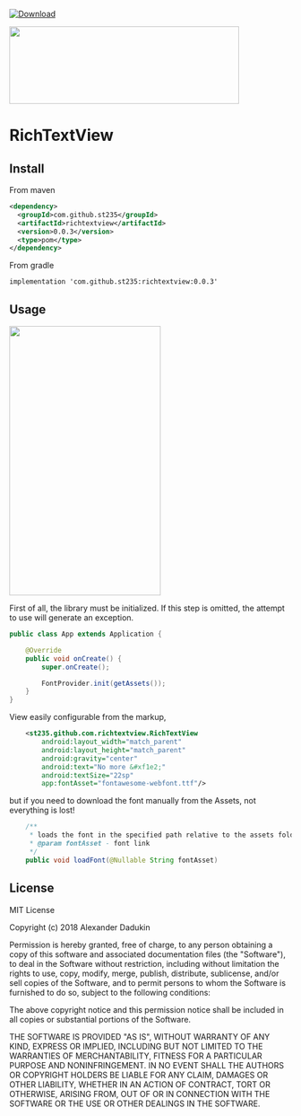 [ ![Download](https://api.bintray.com/packages/st235/RichTextView/RichTextView/images/download.svg) ](https://bintray.com/st235/RichTextView/RichTextView/_latestVersion)

<img src="https://raw.githubusercontent.com/st235/RichTextView/master/pictures/logo.png" width="410" height="138">

# RichTextView

## Install

From maven

```xml
<dependency>
  <groupId>com.github.st235</groupId>
  <artifactId>richtextview</artifactId>
  <version>0.0.3</version>
  <type>pom</type>
</dependency>
```

From gradle

```
implementation 'com.github.st235:richtextview:0.0.3'
```

## Usage

<img src="https://raw.githubusercontent.com/st235/RichTextView/master/pictures/examples.png" width="270" height="480">

First of all, the library must be initialized. If this step is omitted, the attempt to use will generate an exception.

```java
public class App extends Application {

    @Override
    public void onCreate() {
        super.onCreate();

        FontProvider.init(getAssets());
    }
}
```

View easily configurable from the markup,

```xml
    <st235.github.com.richtextview.RichTextView
        android:layout_width="match_parent"
        android:layout_height="match_parent"
        android:gravity="center"
        android:text="No more &#xf1e2;"
        android:textSize="22sp"
        app:fontAsset="fontawesome-webfont.ttf"/>
```
but if you need to download the font manually from the Assets, not everything is lost!

```java
    /**
     * loads the font in the specified path relative to the assets folder.
     * @param fontAsset - font link
     */
    public void loadFont(@Nullable String fontAsset)
```

## License

MIT License

Copyright (c) 2018 Alexander Dadukin

Permission is hereby granted, free of charge, to any person obtaining a copy
of this software and associated documentation files (the "Software"), to deal
in the Software without restriction, including without limitation the rights
to use, copy, modify, merge, publish, distribute, sublicense, and/or sell
copies of the Software, and to permit persons to whom the Software is
furnished to do so, subject to the following conditions:

The above copyright notice and this permission notice shall be included in all
copies or substantial portions of the Software.

THE SOFTWARE IS PROVIDED "AS IS", WITHOUT WARRANTY OF ANY KIND, EXPRESS OR
IMPLIED, INCLUDING BUT NOT LIMITED TO THE WARRANTIES OF MERCHANTABILITY,
FITNESS FOR A PARTICULAR PURPOSE AND NONINFRINGEMENT. IN NO EVENT SHALL THE
AUTHORS OR COPYRIGHT HOLDERS BE LIABLE FOR ANY CLAIM, DAMAGES OR OTHER
LIABILITY, WHETHER IN AN ACTION OF CONTRACT, TORT OR OTHERWISE, ARISING FROM,
OUT OF OR IN CONNECTION WITH THE SOFTWARE OR THE USE OR OTHER DEALINGS IN THE
SOFTWARE.
